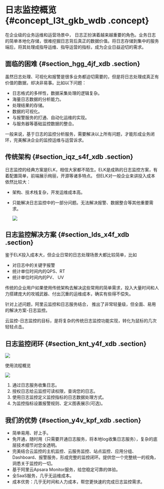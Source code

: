 # 日志监控概览 {#concept_l3t_gkb_wdb .concept}

在企业级的业务运维和运营场景中， 日志正扮演着越来越重要的角色。业务日志的简单本地化存储，很难挖掘日志背后真正的数据价值。将日志存储到集中的服务端后，将其处理成指导运维、指导运营的指标，成为企业日益迫切的需求。

## 面临的困难 {#section_hgg_4jf_xdb .section}

虽然日志处理、可视化和报警是很多业务都迫切需要的，但是将日志处理成真正有价值的数据，却决非易事。比如以下问题：

-   日志格式的多样性，数据采集处理的逻辑复杂。
-   海量日志数据的分析能力。
-   处理结果的存储。
-   数据的可视化。
-   与报警服务的打通、自动化运维的实现。
-   与服务器等基础监控数据的整合。

一般来说，基于日志的监控分析服务，需要解决以上所有问题，才能形成业务闭环，完美解决企业的监控运维与运营诉求。

## 传统架构 {#section_iqz_s4f_xdb .section}

日志监控的经典方案是ELK，相信大家都不陌生。ELK是成熟的日志监控方案，有着配置简单，前端展示绚丽，开源等诸多特点。 但ELK对一般企业来讲投入成本依然比较大：

-   架构、技术栈复杂，开发运维成本高。
-   只能解决日志监控中的一部分问题。无法解决报警、数据整合等其他重要需求。

    ![](http://static-aliyun-doc.oss-cn-hangzhou.aliyuncs.com/assets/img/6179/3568_zh-CN.png)


## 日志监控解决方案 {#section_lds_x4f_xdb .section}

鉴于ELK投入成本大，但企业日常的日志处理场景大都比较简单，比如

-   对日志中的关键字报警
-   统计单位时间内的QPS、RT
-   统计单位时间内的PV、 UV

传统的企业用户如果使用传统架构去解决这些常用的简单需求，投入大量时间和人力搭建庞大的攻城武器、付出沉重的运维成本，确实有些得不偿失。

针对上述问题，阿里云监控和日志服务结合， 推出了非常轻量级，但全面、易用的解决方案-日志监控。

云监控-日志监控的目标，是将复杂的传统日志监控功能实现，转化为鼠标的几次轻轻点击。

## 日志监控闭环 {#section_knt_y4f_xdb .section}

![](http://static-aliyun-doc.oss-cn-hangzhou.aliyuncs.com/assets/img/6179/3569_zh-CN.png)

使用流程概览

![](http://static-aliyun-doc.oss-cn-hangzhou.aliyuncs.com/assets/img/6179/3570_zh-CN.png)

1.  通过日志服务收集日志。
2.  授权日志给云监控可读权限，查询您的日志。
3.  使用日志监控定义监控指标的日志数据处理方式。
4.  为监控指标设置报警规则、定义图表展示\(可选\)。

## 我们的优势 {#section_y4v_kpf_xdb .section}

-   简单易用、好上手。
-   免开通，随时用（只需要开通日志服务，将本地log收集日志服务），复杂的底层技术细节对您全透明。
-   完美结合云监控的主机监控、云服务监控、站点监控、应用分组、Dashboard、报警服务，形成完整的监控闭环。提供您一个完整统一的视角，洞悉关于监控的一切。
-   基于阿里云Apsara Monitor服务，给您稳定可靠的体验。
-   全SaaS服务，几乎无运维成本。
-   成本优势：几乎无时间和人力成本，帮您更快速的完成日志监控需求。

